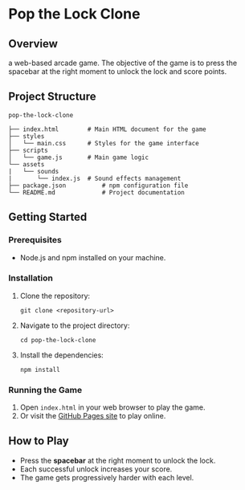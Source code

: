 # Pop the Lock Clone

## Overview
a web-based arcade game. The objective of the game is to press the spacebar at the right moment to unlock the lock and score points.

## Project Structure
```
pop-the-lock-clone

├── index.html        # Main HTML document for the game
├── styles
│   └── main.css      # Styles for the game interface
├── scripts
│   └── game.js       # Main game logic
└── assets
|   └── sounds
|       └── index.js  # Sound effects management
├── package.json          # npm configuration file
└── README.md             # Project documentation
```

## Getting Started

### Prerequisites
- Node.js and npm installed on your machine.

### Installation
1. Clone the repository:
   ```
   git clone <repository-url>
   ```
2. Navigate to the project directory:
   ```
   cd pop-the-lock-clone
   ```
3. Install the dependencies:
   ```
   npm install
   ```

### Running the Game
1. Open `index.html` in your web browser to play the game.
2. Or visit the [GitHub Pages site](https://frankfarmer.github.io/lockpop/) to play online.

## How to Play
- Press the **spacebar** at the right moment to unlock the lock.
- Each successful unlock increases your score.
- The game gets progressively harder with each level.